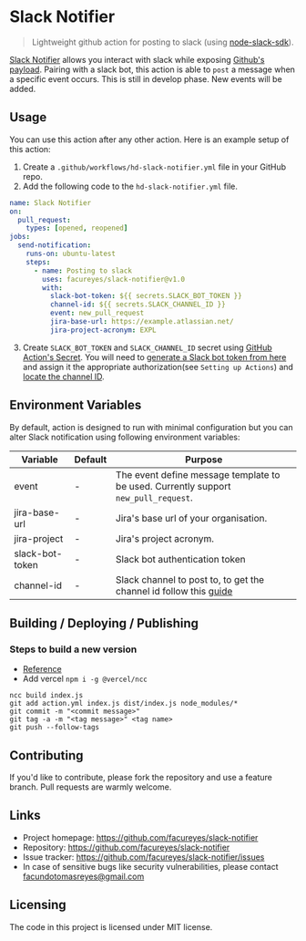 # Slack Notifier
> Lightweight github action for posting to slack (using [node-slack-sdk](https://github.com/slackapi/node-slack-sdk)).

[Slack Notifier](https://github.com/facureyes/slack-notifier) allows you interact with slack while exposing [Github's payload](https://developer.github.com/webhooks/event-payloads/). Pairing with a slack bot, this action is able to `post` a message when a specific event occurs. This is still in develop phase. New events will be added.

## Usage

You can use this action after any other action. Here is an example setup of this action:

1. Create a `.github/workflows/hd-slack-notifier.yml` file in your GitHub repo.
2. Add the following code to the `hd-slack-notifier.yml` file. 

<!-- Note that the message is javascript code that get executed and provided the `payload` variable which is [provided by github](https://developer.github.com/webhooks/event-payloads/) -->

```yml
name: Slack Notifier
on: 
  pull_request:
    types: [opened, reopened]
jobs:
  send-notification:
    runs-on: ubuntu-latest
    steps:
      - name: Posting to slack
        uses: facureyes/slack-notifier@v1.0
        with:
          slack-bot-token: ${{ secrets.SLACK_BOT_TOKEN }}
          channel-id: ${{ secrets.SLACK_CHANNEL_ID }}
          event: new_pull_request
          jira-base-url: https://example.atlassian.net/
          jira-project-acronym: EXPL
```

3. Create `SLACK_BOT_TOKEN` and `SLACK_CHANNEL_ID` secret using [GitHub Action's Secret](https://help.github.com/en/actions/configuring-and-managing-workflows/creating-and-storing-encrypted-secrets#creating-encrypted-secrets-for-a-repository). You will need to [generate a Slack bot token from here](https://api.slack.com/authentication/token-types#bot) and assign it the appropriate authorization(see `Setting up Actions`) and [locate the channel ID](https://stackoverflow.com/a/57246565/9932533).

## Environment Variables

By default, action is designed to run with minimal configuration but you can alter Slack notification using following environment variables:

Variable  | Default | Purpose
----|----|----
event | - | The event define message template to be used. Currently support `new_pull_request`.
jira-base-url | - | Jira's base url of your organisation.
jira-project  | - | Jira's project acronym.
slack-bot-token | - | Slack bot authentication token
channel-id  | - | Slack channel to post to, to get the channel id follow this [guide](https://stackoverflow.com/a/57246565/9932533) 

## Building / Deploying / Publishing

### Steps to build a new version

- [Reference](https://docs.github.com/en/actions/creating-actions/creating-a-javascript-action)
- Add vercel `npm i -g @vercel/ncc`

```
ncc build index.js
git add action.yml index.js dist/index.js node_modules/* 
git commit -m "<commit message>"
git tag -a -m "<tag message>" <tag name>
git push --follow-tags
```

## Contributing

If you'd like to contribute, please fork the repository and use a feature
branch. Pull requests are warmly welcome.

## Links

- Project homepage: https://github.com/facureyes/slack-notifier
- Repository: https://github.com/facureyes/slack-notifier
- Issue tracker: https://github.com/facureyes/slack-notifier/issues
- In case of sensitive bugs like security vulnerabilities, please contact [facundotomasreyes@gmail.com](mailto:facundotomasreyes@gmail.com)

## Licensing

The code in this project is licensed under MIT license.

